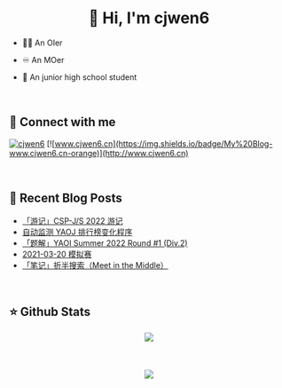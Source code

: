 # <div align="center">👋 Hi, I'm cjwen6</div>

- 🧑‍💻 An OIer

- ♾ An MOer

- 🏫 An junior high school student

<br/>

## 🤙 Connect with me

[![cjwen6](https://img.shields.io/badge/github-%2324292e.svg?&style=for-the-badge&logo=github&logoColor=white)](https://github.com/cjwen6)
[![www.cjwen6.cn](https://img.shields.io/badge/My%20Blog-www.cjwen6.cn-orange)](http://www.cjwen6.cn)

<br/>

## 📜 Recent Blog Posts

<!-- BLOG-POST-LIST:START -->
- [「游记」CSP-J/S 2022 游记](http://www.cjwen6.cn/post/S6deWqJo4/)
- [自动监测 YAOJ 排行榜变化程序](http://www.cjwen6.cn/post/rqBF7fmXp/)
- [「题解」YAOI Summer 2022 Round #1 &lpar;Div.2&rpar;](http://www.cjwen6.cn/post/HPYTrs4LJ/)
- [2021-03-20 模拟赛](http://www.cjwen6.cn/post/2Ej4ORZT9/)
- [「笔记」折半搜索（Meet in the Middle）](http://www.cjwen6.cn/post/XM1Uq-UXg/)
<!-- BLOG-POST-LIST:END -->

<br/>

## ⭐️ Github Stats

<div align="center"><img src="https://github-readme-stats.vercel.app/api?username=cjwen6&show_icons=true&count_private=true&hide_border=true" align="center" /></div>

<br/>

<br/>

<br/>

<div align="center">
<img src="https://komarev.com/ghpvc/?username=cjwen6&&style=flat-square" align="center" />
</div>
